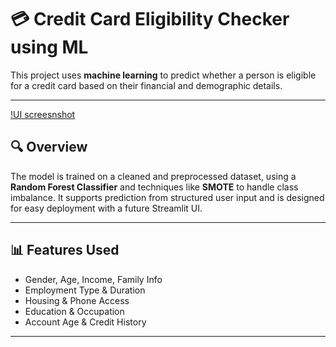 # 💳 Credit Card Eligibility Checker using ML

This project uses **machine learning** to predict whether a person is eligible for a credit card based on their financial and demographic details.

---
[!UI screesnshot](assets/image.png)
## 🔍 Overview

The model is trained on a cleaned and preprocessed dataset, using a **Random Forest Classifier** and techniques like **SMOTE** to handle class imbalance. It supports prediction from structured user input and is designed for easy deployment with a future Streamlit UI.

---

## 📊 Features Used

- Gender, Age, Income, Family Info
- Employment Type & Duration
- Housing & Phone Access
- Education & Occupation
- Account Age & Credit History

---

